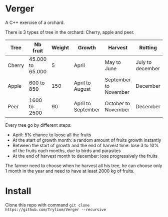 # Verger

A C++ exercise of a orchard.

There is 3 types of tree in the orchard: Cherry, apple and peer.

| Tree | Nb fruit | Weight | Growth | Harvest | Rotting |
| ---- | -------- | ------ | ------ | ------- | ------- |
| Cherry | 45.000 to 65.000 | 5 | April | May to June | July to december |
| Apple | 600 to 850 | 150 | April to August | September to November | December |
| Peer | 1600 to 2500 | 90 | April to September | October to November | December |

Every tree go by different steps:
- April: 5% chance to loose all the fruits
- At the start of growth month: a random amount of fruits growth instantly
- Between the start of growth and the end of harvest time: lose 3 to 10% of the fruits each months, due to birds and parasites
- At the end of harvest month to december: lose progressively the fruits

The farmer need to choose when he harvest all his tree, he can choose only 1 month in the year and need to have at least 2000 kg of fruits.

# Install

Clone this repo with command `git clone https://github.com/Tryliom/Verger --recursive`
